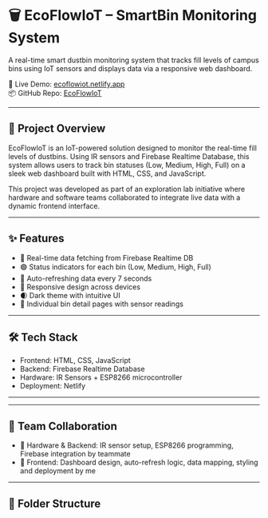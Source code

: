 # 🗑️ EcoFlowIoT – SmartBin Monitoring System

A real-time smart dustbin monitoring system that tracks fill levels of campus bins using IoT sensors and displays data via a responsive web dashboard.

🔗 Live Demo: [ecoflowiot.netlify.app](https://ecoflowiot.netlify.app)  
📦 GitHub Repo: [EcoFlowIoT](https://github.com/divergentbeats/ecoflowiot)

---

## 🚀 Project Overview

EcoFlowIoT is an IoT-powered solution designed to monitor the real-time fill levels of dustbins. Using IR sensors and Firebase Realtime Database, this system allows users to track bin statuses (Low, Medium, High, Full) on a sleek web dashboard built with HTML, CSS, and JavaScript.

This project was developed as part of an exploration lab initiative where hardware and software teams collaborated to integrate live data with a dynamic frontend interface.

---

## ✨ Features

- 📶 Real-time data fetching from Firebase Realtime DB
- 🟢 Status indicators for each bin (Low, Medium, High, Full)
- 🔄 Auto-refreshing data every 7 seconds
- 📱 Responsive design across devices
- 🌒 Dark theme with intuitive UI
- 📍 Individual bin detail pages with sensor readings

---

## 🛠️ Tech Stack

- Frontend: HTML, CSS, JavaScript
- Backend: Firebase Realtime Database
- Hardware: IR Sensors + ESP8266 microcontroller
- Deployment: Netlify

---



---

## 👥 Team Collaboration

- 🔧 Hardware & Backend: IR sensor setup, ESP8266 programming, Firebase integration by teammate
- 🎨 Frontend: Dashboard design, auto-refresh logic, data mapping, styling and deployment by me

---

## 📂 Folder Structure

